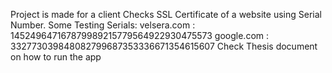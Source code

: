 Project is made for a client
Checks SSL Certificate of a website using Serial Number.
Some Testing Serials:
velsera.com : 145249647167879989215779564922930475573
google.com : 332773039848082799687353336671354615607
Check Thesis document on how to run the app
